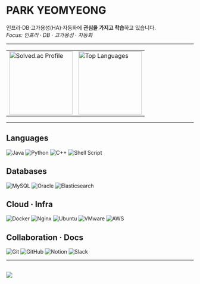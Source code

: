 # PARK YEOMYEONG

인프라·DB·고가용성(HA)·자동화에 **관심을 가지고 학습**하고 있습니다.  
*Focus: 인프라 · DB · 고가용성 · 자동화*

---

<!-- Solved.ac (좌) | 사용 언어 퍼센트 (우) -->
<table>
  <tr>
    <td align="left" width="50%">
      <a href="https://solved.ac/profile/duehf123">
        <img src="https://mazassumnida.wtf/api/v2/generate_badge?boj=duehf123" alt="Solved.ac Profile" height="170" />
      </a>
    </td>
    <td align="left" width="50%">
      <img src="https://github-readme-stats.vercel.app/api/top-langs/?username=yeomyeoung&layout=compact&langs_count=6&hide=html,css&theme=transparent&hide_border=true" alt="Top Languages" height="170" />
    </td>
  </tr>
</table>

---

## Languages
<div align="left">
  <img alt="Java" src="https://img.shields.io/badge/Java-ED8B00?style=flat&logo=openjdk&logoColor=white" />
  <img alt="Python" src="https://img.shields.io/badge/Python-3776AB?style=flat&logo=python&logoColor=white" />
  <img alt="C++" src="https://img.shields.io/badge/C++-00599C?style=flat&logo=cplusplus&logoColor=white" />
  <img alt="Shell Script" src="https://img.shields.io/badge/Shell%20Script-121011?style=flat&logo=gnu-bash&logoColor=white" />

</div>

## Databases
<div align="left">
  <img alt="MySQL" src="https://img.shields.io/badge/MySQL-4479A1?style=flat&logo=mysql&logoColor=white" />
  <img alt="Oracle" src="https://img.shields.io/badge/Oracle-F80000?style=flat&logo=oracle&logoColor=white" />
   <img alt="Elasticsearch" src="https://img.shields.io/badge/Elasticsearch-005571?style=flat&logo=elasticsearch&logoColor=white" />

</div>

## Cloud · Infra
<div align="left">
  <img alt="Docker" src="https://img.shields.io/badge/Docker-2496ED?style=flat&logo=docker&logoColor=white" />
  <img alt="Nginx" src="https://img.shields.io/badge/Nginx-009639?style=flat&logo=nginx&logoColor=white" />
  <img alt="Ubuntu" src="https://img.shields.io/badge/Ubuntu-E95420?style=flat&logo=ubuntu&logoColor=white" />
  <img alt="VMware" src="https://img.shields.io/badge/VMware-607078?style=flat&logo=vmware&logoColor=white" />
  <img alt="AWS" src="https://img.shields.io/badge/AWS-232F3E?style=flat&logo=amazonaws&logoColor=white" />
</div>

## Collaboration · Docs
<div align="left">
  <img alt="Git" src="https://img.shields.io/badge/Git-F05032?style=flat&logo=git&logoColor=white" />
  <img alt="GitHub" src="https://img.shields.io/badge/GitHub-181717?style=flat&logo=github&logoColor=white" />
  <img alt="Notion" src="https://img.shields.io/badge/Notion-000000?style=flat&logo=notion&logoColor=white" />
  <img alt="Slack" src="https://img.shields.io/badge/Slack-4A154B?style=flat&logo=slack&logoColor=white" />
</div>

---

<br>
<a href="https://github.com/devxb/gitanimals">
  <img src="https://render.gitanimals.org/farms/yeomyeoung"/>
</a>
